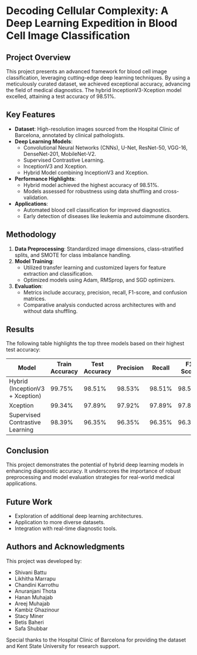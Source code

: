 # Decoding Cellular Complexity: A Deep Learning Expedition in Blood Cell Image Classification

## Project Overview
This project presents an advanced framework for blood cell image classification, leveraging cutting-edge deep learning techniques. By using a meticulously curated dataset, we achieved exceptional accuracy, advancing the field of medical diagnostics. The hybrid InceptionV3-Xception model excelled, attaining a test accuracy of 98.51%.

## Key Features
- **Dataset**: High-resolution images sourced from the Hospital Clinic of Barcelona, annotated by clinical pathologists.
- **Deep Learning Models**: 
  - Convolutional Neural Networks (CNNs), U-Net, ResNet-50, VGG-16, DenseNet-201, MobileNet-V2.
  - Supervised Contrastive Learning.
  - InceptionV3 and Xception.
  - Hybrid Model combining InceptionV3 and Xception.
- **Performance Highlights**:
  - Hybrid model achieved the highest accuracy of 98.51%.
  - Models assessed for robustness using data shuffling and cross-validation.
- **Applications**:
  - Automated blood cell classification for improved diagnostics.
  - Early detection of diseases like leukemia and autoimmune disorders.

## Methodology
1. **Data Preprocessing**: Standardized image dimensions, class-stratified splits, and SMOTE for class imbalance handling.
2. **Model Training**:
   - Utilized transfer learning and customized layers for feature extraction and classification.
   - Optimized models using Adam, RMSprop, and SGD optimizers.
3. **Evaluation**:
   - Metrics include accuracy, precision, recall, F1-score, and confusion matrices.
   - Comparative analysis conducted across architectures with and without data shuffling.

## Results
The following table highlights the top three models based on their highest test accuracy:

| Model                         | Train Accuracy | Test Accuracy | Precision | Recall | F1 Score |
|-------------------------------|----------------|---------------|-----------|--------|----------|
| Hybrid (InceptionV3 + Xception) | 99.75%        | 98.51%        | 98.53%    | 98.51% | 98.52%   |
| Xception                      | 99.34%         | 97.89%        | 97.92%    | 97.89% | 97.89%   |
| Supervised Contrastive Learning | 98.39%       | 96.35%        | 96.35%    | 96.35% | 96.35%   |

## Conclusion
This project demonstrates the potential of hybrid deep learning models in enhancing diagnostic accuracy. It underscores the importance of robust preprocessing and model evaluation strategies for real-world medical applications.

## Future Work
- Exploration of additional deep learning architectures.
- Application to more diverse datasets.
- Integration with real-time diagnostic tools.

## Authors and Acknowledgments
This project was developed by:
- Shivani Battu
- Likhitha Marrapu
- Chandini Karrothu
- Anuranjani Thota
- Hanan Muhajab
- Areej Muhajab
- Kambiz Ghazinour
- Stacy Miner
- Betis Baheri
- Safa Shubbar

Special thanks to the Hospital Clinic of Barcelona for providing the dataset and Kent State University for research support.
